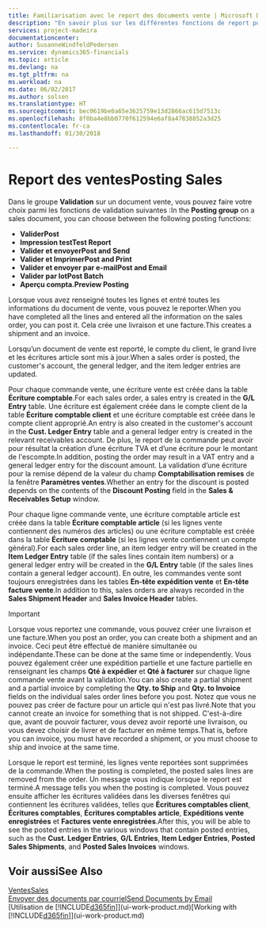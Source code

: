 ```yaml
---
title: Familiarisation avec le report des documents vente | Microsoft Docs
description: "En savoir plus sur les différentes fonctions de report pour reporter des documents vente."
services: project-madeira
documentationcenter: 
author: SusanneWindfeldPedersen
ms.service: dynamics365-financials
ms.topic: article
ms.devlang: na
ms.tgt_pltfrm: na
ms.workload: na
ms.date: 06/02/2017
ms.author: solsen
ms.translationtype: HT
ms.sourcegitcommit: bec0619be0a65e3625759e13d2866ac615d7513c
ms.openlocfilehash: 8f0ba4e8bb0770f612594e6af8a47838852a3d25
ms.contentlocale: fr-ca
ms.lasthandoff: 01/30/2018

---
```

# <a name="posting-sales"></a><span data-ttu-id="79c9f-103">Report des ventes</span><span class="sxs-lookup"><span data-stu-id="79c9f-103">Posting Sales</span></span>
<span data-ttu-id="79c9f-104">Dans le groupe **Validation** sur un document vente, vous pouvez faire votre choix parmi les fonctions de validation suivantes :</span><span class="sxs-lookup"><span data-stu-id="79c9f-104">In the **Posting group** on a sales document, you can choose between the following posting functions:</span></span>

* <span data-ttu-id="79c9f-105">**Valider**</span><span class="sxs-lookup"><span data-stu-id="79c9f-105">**Post**</span></span>
* <span data-ttu-id="79c9f-106">**Impression test**</span><span class="sxs-lookup"><span data-stu-id="79c9f-106">**Test Report**</span></span>
* <span data-ttu-id="79c9f-107">**Valider et envoyer**</span><span class="sxs-lookup"><span data-stu-id="79c9f-107">**Post and Send**</span></span>
* <span data-ttu-id="79c9f-108">**Valider et Imprimer**</span><span class="sxs-lookup"><span data-stu-id="79c9f-108">**Post and Print**</span></span>
* <span data-ttu-id="79c9f-109">**Valider et envoyer par e-mail**</span><span class="sxs-lookup"><span data-stu-id="79c9f-109">**Post and Email**</span></span>
* <span data-ttu-id="79c9f-110">**Valider par lot**</span><span class="sxs-lookup"><span data-stu-id="79c9f-110">**Post Batch**</span></span>
* <span data-ttu-id="79c9f-111">**Aperçu compta.**</span><span class="sxs-lookup"><span data-stu-id="79c9f-111">**Preview Posting**</span></span>

<span data-ttu-id="79c9f-112">Lorsque vous avez renseigné toutes les lignes et entré toutes les informations du document de vente, vous pouvez le reporter.</span><span class="sxs-lookup"><span data-stu-id="79c9f-112">When you have completed all the lines and entered all the information on the sales order, you can post it.</span></span> <span data-ttu-id="79c9f-113">Cela crée une livraison et une facture.</span><span class="sxs-lookup"><span data-stu-id="79c9f-113">This creates a shipment and an invoice.</span></span>

<span data-ttu-id="79c9f-114">Lorsqu’un document de vente est reporté, le compte du client, le grand livre et les écritures article sont mis à jour.</span><span class="sxs-lookup"><span data-stu-id="79c9f-114">When a sales order is posted, the customer's account, the general ledger, and the item ledger entries are updated.</span></span>

<span data-ttu-id="79c9f-115">Pour chaque commande vente, une écriture vente est créée dans la table **Écriture comptable**.</span><span class="sxs-lookup"><span data-stu-id="79c9f-115">For each sales order, a sales entry is created in the **G/L Entry** table.</span></span> <span data-ttu-id="79c9f-116">Une écriture est également créée dans le compte client de la table **Écriture comptable client** et une écriture comptable est créée dans le compte client approprié.</span><span class="sxs-lookup"><span data-stu-id="79c9f-116">An entry is also created in the customer's account in the **Cust. Ledger Entry** table and a general ledger entry is created in the relevant receivables account.</span></span> <span data-ttu-id="79c9f-117">De plus, le report de la commande peut avoir pour résultat la création d’une écriture TVA et d’une écriture pour le montant de l'escompte.</span><span class="sxs-lookup"><span data-stu-id="79c9f-117">In addition, posting the order may result in a VAT entry and a general ledger entry for the discount amount.</span></span> <span data-ttu-id="79c9f-118">La validation d’une écriture pour la remise dépend de la valeur du champ **Comptabilisation remises** de la fenêtre **Paramètres ventes**.</span><span class="sxs-lookup"><span data-stu-id="79c9f-118">Whether an entry for the discount is posted depends on the contents of the **Discount Posting** field in the **Sales & Receivables Setup** window.</span></span>

<span data-ttu-id="79c9f-119">Pour chaque ligne commande vente, une écriture comptable article est créée dans la table **Écriture comptable article** (si les lignes vente contiennent des numéros des articles) ou une écriture comptable est créée dans la table **Écriture comptable** (si les lignes vente contiennent un compte général).</span><span class="sxs-lookup"><span data-stu-id="79c9f-119">For each sales order line, an item ledger entry will be created in the **Item Ledger Entry** table (if the sales lines contain item numbers) or a general ledger entry will be created in the **G/L Entry** table (if the sales lines contain a general ledger account).</span></span> <span data-ttu-id="79c9f-120">En outre, les commandes vente sont toujours enregistrées dans les tables **En-tête expédition vente** et **En-tête facture vente**.</span><span class="sxs-lookup"><span data-stu-id="79c9f-120">In addition to this, sales orders are always recorded in the **Sales Shipment Header** and **Sales Invoice Header** tables.</span></span>

> [!IMPORTANT]  
>   <span data-ttu-id="79c9f-121">Lorsque vous reportez une commande, vous pouvez créer une livraison et une facture.</span><span class="sxs-lookup"><span data-stu-id="79c9f-121">When you post an order, you can create both a shipment and an invoice.</span></span> <span data-ttu-id="79c9f-122">Ceci peut être effectué de manière simultanée ou indépendante.</span><span class="sxs-lookup"><span data-stu-id="79c9f-122">These can be done at the same time or independently.</span></span> <span data-ttu-id="79c9f-123">Vous pouvez également créer une expédition partielle et une facture partielle en renseignant les champs **Qté à expédier** et **Qté à facturer** sur chaque ligne commande vente avant la validation.</span><span class="sxs-lookup"><span data-stu-id="79c9f-123">You can also create a partial shipment and a partial invoice by completing the **Qty. to Ship** and **Qty. to Invoice** fields on the individual sales order lines before you post.</span></span> <span data-ttu-id="79c9f-124">Notez que vous ne pouvez pas créer de facture pour un article qui n'est pas livré.</span><span class="sxs-lookup"><span data-stu-id="79c9f-124">Note that you cannot create an invoice for something that is not shipped.</span></span> <span data-ttu-id="79c9f-125">C'est-à-dire que, avant de pouvoir facturer, vous devez avoir reporté une livraison, ou vous devez choisir de livrer et de facturer en même temps.</span><span class="sxs-lookup"><span data-stu-id="79c9f-125">That is, before you can invoice, you must have recorded a shipment, or you must choose to ship and invoice at the same time.</span></span>

<span data-ttu-id="79c9f-126">Lorsque le report est terminé, les lignes vente reportées sont supprimées de la commande.</span><span class="sxs-lookup"><span data-stu-id="79c9f-126">When the posting is completed, the posted sales lines are removed from the order.</span></span> <span data-ttu-id="79c9f-127">Un message vous indique lorsque le report est terminé.</span><span class="sxs-lookup"><span data-stu-id="79c9f-127">A message tells you when the posting is completed.</span></span> <span data-ttu-id="79c9f-128">Vous pouvez ensuite afficher les écritures validées dans les diverses fenêtres qui contiennent les écritures validées, telles que **Écritures comptables client**, **Écritures comptables**, **Écritures comptables article**, **Expéditions vente enregistrées** et **Factures vente enregistrées**.</span><span class="sxs-lookup"><span data-stu-id="79c9f-128">After this, you will be able to see the posted entries in the various windows that contain posted entries, such as the **Cust. Ledger Entries**, **G/L Entries**, **Item Ledger Entries**, **Posted Sales Shipments**, and **Posted Sales Invoices** windows.</span></span>

## <a name="see-also"></a><span data-ttu-id="79c9f-129">Voir aussi</span><span class="sxs-lookup"><span data-stu-id="79c9f-129">See Also</span></span>
[<span data-ttu-id="79c9f-130">Ventes</span><span class="sxs-lookup"><span data-stu-id="79c9f-130">Sales</span></span>](sales-manage-sales.md)  
[<span data-ttu-id="79c9f-131">Envoyer des documents par courriel</span><span class="sxs-lookup"><span data-stu-id="79c9f-131">Send Documents by Email</span></span>](ui-how-send-documents-email.md)  
<span data-ttu-id="79c9f-132">[Utilisation de [!INCLUDE[d365fin](includes/d365fin_md.md)]](ui-work-product.md)</span><span class="sxs-lookup"><span data-stu-id="79c9f-132">[Working with [!INCLUDE[d365fin](includes/d365fin_md.md)]](ui-work-product.md)</span></span>


